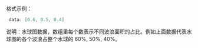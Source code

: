 格式示例：

```d
 data: [0.6, 0.5, 0.4]
```

说明：水球图数据，数组里每个数表示不同波浪面积的占比。例如上面数据代表水球图的各个波浪占整个水球的 60%, 50%, 40%。
